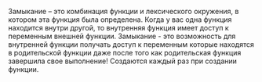 Замыкание – это комбинация функции и лексического окружения, в котором эта функция была определена. Когда у вас одна функция находится внутри другой, то внутренняя функция имеет доступ к переменным внешней функции. Замыкание - это возможность для внутренней функции получать доступ к переменным которые находятся в родительской функции даже после того как родительская функция завершила свое выполнение! Создаются каждый раз при создании функции.